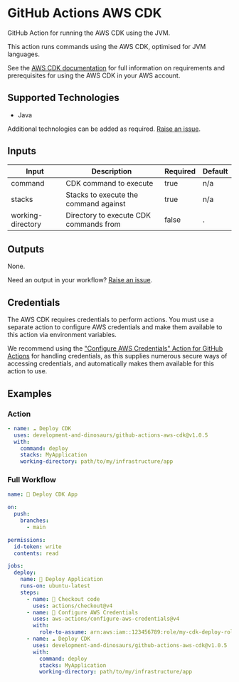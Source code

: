 # GitHub Actions AWS CDK

GitHub Action for running the AWS CDK using the JVM.

This action runs commands using the AWS CDK, optimised for JVM languages.

See the [AWS CDK documentation](https://aws.amazon.com/cdk/) for full
information on requirements and prerequisites for using the AWS CDK in your AWS
account.

## Supported Technologies

- Java

Additional technologies can be added as
required. [Raise an issue](https://github.com/development-and-dinosaurs/github-actions-aws-cdk/issues/new).

## Inputs

| Input             | Description                            | Required | Default |
|-------------------|----------------------------------------|----------|---------|
| command           | CDK command to execute                 | true     | n/a     |
| stacks            | Stacks to execute the command against  | true     | n/a     |
| working-directory | Directory to execute CDK commands from | false    | .       |

## Outputs

None.

Need an output in your
workflow? [Raise an issue](https://github.com/development-and-dinosaurs/github-actions-aws-cdk/issues/new).

## Credentials

The AWS CDK requires credentials to perform actions. You must use a separate
action to configure AWS credentials and make them available to this action via
environment variables.

We recommend using
the ["Configure AWS Credentials" Action for GitHub Actions](https://github.com/marketplace/actions/configure-aws-credentials-action-for-github-actions)
for handling credentials, as this supplies numerous secure ways of accessing
credentials, and automatically makes them available for this action to use.

## Examples

### Action

```yaml
- name: ☁️ Deploy CDK
  uses: development-and-dinosaurs/github-actions-aws-cdk@v1.0.5
  with:
    command: deploy
    stacks: MyApplication
    working-directory: path/to/my/infrastructure/app
```

### Full Workflow

```yaml
name: 🚀 Deploy CDK App

on:
  push:
    branches:
      - main

permissions:
  id-token: write
  contents: read

jobs:
  deploy:
    name: 🚀 Deploy Application
    runs-on: ubuntu-latest
    steps:
      - name: 🛒 Checkout code
        uses: actions/checkout@v4
      - name: 🔑 Configure AWS Credentials
        uses: aws-actions/configure-aws-credentials@v4
        with:
          role-to-assume: arn:aws:iam::123456789:role/my-cdk-deploy-role
      - name: ☁️ Deploy CDK
        uses: development-and-dinosaurs/github-actions-aws-cdk@v1.0.5
        with:
          command: deploy
          stacks: MyApplication
          working-directory: path/to/my/infrastructure/app
```
